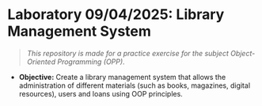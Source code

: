 # Laboratory 09/04/2025: Library Management System 

> *This repository is made for a practice exercise for the subject Object-Oriented Programming (OPP)*.

- **Objective:** Create a library management system that allows the administration of different materials (such as books, magazines, digital resources), users and loans using OOP principles.